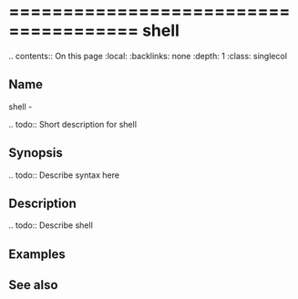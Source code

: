 

======================================
shell
======================================

.. contents:: On this page
    :local:
    :backlinks: none
    :depth: 1
    :class: singlecol

Name
----
shell - 

.. todo::
    Short description for shell

Synopsis
--------
.. todo::
   Describe syntax here

Description
-----------
.. todo::
    Describe shell

Examples
--------

See also
--------

